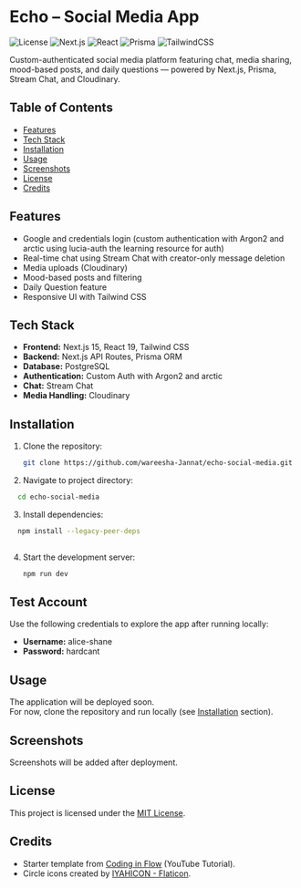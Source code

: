 # Echo – Social Media App

![License](https://img.shields.io/badge/License-MIT-green.svg)
![Next.js](https://img.shields.io/badge/Next.js-15-black?logo=next.js)
![React](https://img.shields.io/badge/React-19-61DAFB?logo=react)
![Prisma](https://img.shields.io/badge/Prisma-ORM-blue?logo=prisma)
![TailwindCSS](https://img.shields.io/badge/TailwindCSS-4-38B2AC?logo=tailwind-css)

Custom-authenticated social media platform featuring chat, media sharing, mood-based posts, and daily questions — powered by Next.js, Prisma, Stream Chat, and Cloudinary.

## Table of Contents

- [Features](#features)
- [Tech Stack](#tech-stack)
- [Installation](#installation)
- [Usage](#usage)
- [Screenshots](#screenshots)
- [License](#license)
- [Credits](#credits)

## Features

- Google and credentials login (custom authentication with Argon2 and arctic using lucia-auth the learning resource for auth)
- Real-time chat using Stream Chat with creator-only message deletion
- Media uploads (Cloudinary)
- Mood-based posts and filtering
- Daily Question feature
- Responsive UI with Tailwind CSS

## Tech Stack

- **Frontend:** Next.js 15, React 19, Tailwind CSS
- **Backend:** Next.js API Routes, Prisma ORM
- **Database:** PostgreSQL
- **Authentication:** Custom Auth with Argon2 and arctic 
- **Chat:** Stream Chat 
- **Media Handling:** Cloudinary

## Installation

1. Clone the repository:

   ```bash
   git clone https://github.com/wareesha-Jannat/echo-social-media.git

   ```

2. Navigate to project directory:
 ```bash
   cd echo-social-media 

   ```
   

3. Install dependencies:
 ```bash
   npm install --legacy-peer-deps
   
   ```
   
    
4. Start the development server:
    ```bash
   npm run dev
   
   ```

## Test Account
Use the following credentials to explore the app after running locally:

- **Username:** alice-shane
- **Password:** hardcant

## Usage

The application will be deployed soon.  
For now, clone the repository and run locally (see [Installation](#installation) section).

## Screenshots

Screenshots will be added after deployment.

## License

This project is licensed under the [MIT License](LICENSE).

## Credits

- Starter template from [Coding in Flow](https://github.com/codinginflow/nextjs-15-social-media-app/tree/0-Starting-point) (YouTube Tutorial).
- Circle icons created by [IYAHICON - Flaticon](https://www.flaticon.com/free-icons/circle).
